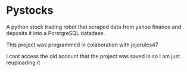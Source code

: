 # Pystocks
A python stock trading robot that scraped data from yahoo finance and deposits it into a PorstgreSQL datadase. 

This project was programmed in colaboration with jojorules47

I cant access the old account that the project was saved in so I am just reuploading it
